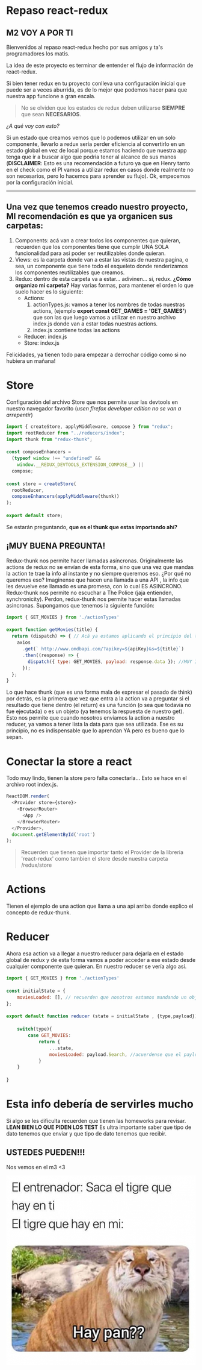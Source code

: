 # Repaso react-redux

## M2 VOY A POR TI

Bienvenidos al repaso react-redux hecho por sus amigos y ta's programadores los matis.

La idea de este proyecto es terminar de entender el flujo de información de react-redux.

Si bien tener redux en tu proyecto conlleva una configuración inicial que puede ser a veces aburrida, es de lo mejor que podemos hacer para que nuestra app funcione a gran escala.

>No se olviden que los estados de redux deben utilizarse **SIEMPRE** que sean **NECESARIOS**. 

*¿A qué voy con esto?*

Si un estado que creamos vemos que lo podemos utilizar en un solo componente, llevarlo a redux sería perder eficiencia al convertirlo en un estado global en vez de local porque estamos
haciendo que nuestra app tenga que ir a buscar algo que podria tener al alcance de sus manos (**DISCLAIMER**: Esto es una recomendación a futuro ya que en Henry tanto en el check como el PI
vamos a utilizar redux en casos donde realmente no son necesarios, pero lo hacemos para aprender su flujo).
Ok, empecemos por la configuración inicial.

---

## Una vez que tenemos creado nuestro proyecto, MI recomendación es que ya organicen sus carpetas:

1. Components: acá van a crear todos los componentes que quieran, recuerden que los componentes tiene que cumplir UNA SOLA funcionalidad para asi poder ser reutilizables donde quieran.
2. Views: es la carpeta donde van a estar las vistas de nuestra pagina, o sea, un componente que tiene todo el esqueleto donde renderizamos los componentes reutilizables que creamos.
3. Redux: dentro de esta carpeta va a estar... adivinen... si, redux. **¿Cómo organizo mi carpeta?** 
Hay varias formas, para mantener el orden lo que suelo hacer es lo siguiente:
   - Actions:  
       1. actionTypes.js: vamos a tener los nombres de todas nuestras actions, (ejemplo **export const GET_GAMES = 'GET_GAMES'**) que son las que luego vamos a utilizar en nuestro archivo index.js donde van a estar todas nuestras actions.
       2. index.js :contiene todas las actions
   - Reducer:  index.js
   - Store:  index.js 

Felicidades, ya tienen todo para empezar a derrochar código como si no hubiera un mañana!

# Store

Configuración del archivo Store que nos permite usar las devtools en nuestro navegador favorito (*usen firefox developer edition no se van a arrepentir*)
```javascript
import { createStore, applyMiddleware, compose } from "redux";
import rootReducer from "../reducers/index";
import thunk from "redux-thunk";

const composeEnhancers =
  (typeof window !== "undefined" &&
    window.__REDUX_DEVTOOLS_EXTENSION_COMPOSE__) ||
  compose;

const store = createStore(
  rootReducer,
  composeEnhancers(applyMiddleware(thunk))
);

export default store;
```

Se estarán preguntando, **que es el thunk que estas importando ahí?**
## ¡MUY BUENA PREGUNTA!
Redux-thunk nos permite hacer llamadas asíncronas. Originalmente las actions de redux no se envían de esta forma, sino que una vez que mandas la action te trae la info al instante y no siempre queremos eso.
¿Por qué no queremos eso? Imaginense que hacen una llamada a una API , la info que les devuelve ese llamado es una promesa, con lo cual ES ASINCRONO. 
Redux-thunk nos permite no escuchar a The Police (jaja entienden, synchronicity). Perdon, redux-thunk nos permite hacer estas llamadas asincronas.
Supongamos que tenemos la siguiente función:

```javascript
import { GET_MOVIES } from './actionTypes'

export function getMovies(title) {
  return (dispatch) => { // Acá ya estamos aplicando el principio del thunk
    axios
      .get(` http://www.omdbapi.com/?apikey=${apiKey}&s=${title}`)
      .then((response) => {
        dispatch({ type: GET_MOVIES, payload: response.data }); //MUY IMPORTANTE!!!!!! El response.data trae información de la api, o sea que en el reducer vamos a tener que traernos esa info que necesitemos!!!! NO SE OLVIDEEEEEEEEEEEEEEEEEN
      });
  };
}
```

Lo que hace thunk  (que es una forma mala de expresar el pasado de think) por detrás, es la primera que vez que entra a la action va a preguntar si el resultado que tiene dentro (el return) es una función (o sea que todavía no fue ejecutada) o es un objeto (ya tenemos la respuesta de nuestro get). Esto nos permite que cuando nosotros enviamos la action a nuestro reducer, ya vamos a tener lista la data para que sea utilizada. Ese es su principio, no es indispensable que lo aprendan YA pero es bueno que lo sepan.

# Conectar la store a react

Todo muy lindo, tienen la store pero falta conectarla...
Esto se hace en el archivo root index.js.

```javascript
ReactDOM.render(
  <Provider store={store}>
    <BrowserRouter>
      <App />
    </BrowserRouter>
  </Provider>,
  document.getElementById('root')
);
```

>Recuerden que tienen que importar tanto el Provider de la libreria 'react-redux' como tambien el store desde nuestra carpeta /redux/store

# Actions

Tienen el ejemplo de una action que llama a una api arriba donde explico el concepto de redux-thunk.

# Reducer

Ahora esa action va a llegar a nuestro reducer para dejarla en el estado global de redux y de esta forma vamos a poder acceder a ese estado desde cualquier componente que quieran.
En nuestro reducer se vería algo así.

```javascript
import { GET_MOVIES } from './actionTypes'

const initialState = {
    moviesLoaded: [], // recuerden que nosotros estamos mandando un objeto en nuestra action, asi que este array va a ser un array de objetos
};

export default function reducer (state = initialState , {type,payload}) {

    switch(type){
        case GET_MOVIES:
            return {
                ...state,
                moviesLoaded: payload.Search, //acuerdense que el payload es el response.data, entonces yo quiero acceder a la propiedad de la api que yo necesite.
            }
    }

}

```


# Esta info debería de servirles mucho

Si algo se les dificulta recuerden que tienen las homeworks para revisar.
**LEAN BIEN LO QUE PIDEN LOS TEST**
Es ultra importante saber que tipo de dato tenemos que enviar y que tipo de dato tenemos que recibir.

## USTEDES PUEDEN!!!

Nos vemos en el m3 <3

![SacaElTigreQueHayEnVos](./img/tiger.jpg)


